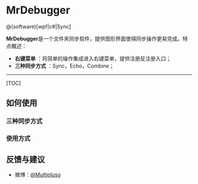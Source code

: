 # MrDebugger

@(software)[wpf|c#|Sync]

**MrDebugger**是一个文件夹同步软件，提供图形界面使得同步操作更易完成。特点概述：
 
- **右键菜单** ：将简单的操作集成进入右键菜单，提供注册反注册入口；
- **三种同步方式** ：Sync，Echo，Combine；

-------------------

[TOC]

## 如何使用


### 三种同步方式

### 使用方式

## 反馈与建议
- 微博：[@Multipluso](http://weibo.com/fredchenjialin "开发者个人账号")